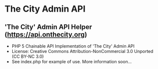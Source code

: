 
The City Admin API
==============

'The City' Admin API Helper (https://api.onthecity.org)
--------------

- PHP 5 Chainable API Implementation of 'The City' Admin API
- License: Creative Commons Attribution-NonCommercial 3.0 Unported (CC BY-NC 3.0)
- See index.php for example of use. More information soon... 
	

